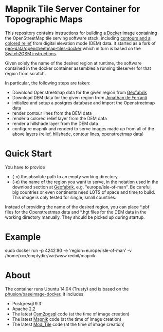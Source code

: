 # Mapnik Tile Server Container for Topographic Maps

This repository contains instructions for building a
[Docker](https://www.docker.io/) image containing the OpenStreetMap tile
serving software stack, including [contours and a colored relief](http://wiki.openstreetmap.org/wiki/HikingBikingMaps) from digital elevation mode (DEM) data. It started as a fork of [geo-data/openstreetmap-tiles-docker](https://github.com/geo-data/openstreetmap-tiles-docker) which in turn is based on the
[Switch2OSM instructions](http://switch2osm.org/serving-tiles/manually-building-a-tile-server-14-04/).

Given solely the name of the desired region at runtime, the software contained in the docker container assembles a running tileserver for that region from scratch.

In particular, the following steps are taken:

* Download Openstreetmap data for the given region from [Geofabrik](http://www.geofabrik.de/)
* Download DEM data for the given region from [Jonathan de Ferranti](http://viewfinderpanoramas.org/dem3.html)
* Initialize and setup a postgres database and import the Openstreetmap data
* render contour lines from the DEM data
* render a colored relief layer from the DEM data
* render a hillshade layer from the DEM data
* configure mapnik and renderd to serve images made up from all of the above layers (relief, hillshade, contour lines, openstreetmap data)

# Quick Start

You have to provide 

* (-v) the absolute path to an empty working directory 
* (-e) the name of the region you want to serve, in the notation used in the download section at [Geofabrik](http://www.geofabrik.de/), e.g. "europe/isle-of-man". Be careful, big countries or even continents need LOTS of space and time to build. This image is only tested for single, small countries.

Instead of providing the name of the desired region, you can place *.pbf files for the Openstreetmap data and *.hgt files for the DEM data in the working directory manually. They should be picked up during startup.

# Example
sudo docker run -p 4242:80 -e 'region=europe/isle-of-man' -v /home/xxx/emptydir:/var/www rednil/mapnik 

# About

The container runs Ubuntu 14.04 (Trusty) and is based on the
[phusion/baseimage-docker](https://github.com/phusion/baseimage-docker).  It
includes:

* Postgresql 9.3
* Apache 2.2
* The latest [Osm2pgsql](http://wiki.openstreetmap.org/wiki/Osm2pgsql) code (at
  the time of image creation)
* The latest [Mapnik](http://mapnik.org/) code (at the time of image creation)
* The latest [Mod_Tile](http://wiki.openstreetmap.org/wiki/Mod_tile) code (at
  the time of image creation)

